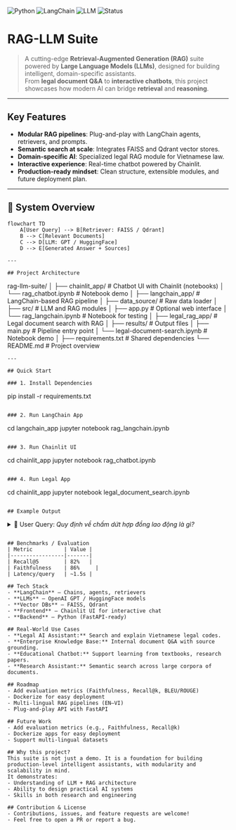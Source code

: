 ![Python](https://img.shields.io/badge/Python-3.10-blue?logo=python)
![LangChain](https://img.shields.io/badge/LangChain-0.2.5-green)
![LLM](https://img.shields.io/badge/LLM-OpenAI%2FHuggingFace-orange)
![Status](https://img.shields.io/badge/Status-Active-brightgreen)

# RAG-LLM Suite

> A cutting-edge **Retrieval-Augmented Generation (RAG)** suite powered by **Large Language Models (LLMs)**, designed for building intelligent, domain-specific assistants.  
> From **legal document Q&A** to **interactive chatbots**, this project showcases how modern AI can bridge **retrieval** and **reasoning**.

---

## Key Features
- **Modular RAG pipelines**: Plug-and-play with LangChain agents, retrievers, and prompts.  
- **Semantic search at scale**: Integrates FAISS and Qdrant vector stores.  
- **Domain-specific AI**: Specialized legal RAG module for Vietnamese law.  
- **Interactive experience**: Real-time chatbot powered by Chainlit.  
- **Production-ready mindset**: Clean structure, extensible modules, and future deployment plan.  

---

## 🔎 System Overview

```mermaid
flowchart TD
    A[User Query] --> B[Retriever: FAISS / Qdrant]
    B --> C[Relevant Documents]
    C --> D[LLM: GPT / HuggingFace]
    D --> E[Generated Answer + Sources]

---

## Project Architecture
```
rag-llm-suite/
│
├── chainlit_app/           # Chatbot UI with Chainlit (notebooks)
│   └── rag_chatbot.ipynb # Notebook demo
│
├── langchain_app/          # LangChain-based RAG pipeline
│   ├── data_source/        # Raw data loader
│   ├── src/                # LLM and RAG modules
│   ├── app.py              # Optional web interface
│   └── rag_langchain.ipynb # Notebook for testing
│
├── legal_rag_app/          # Legal document search with RAG
│   ├── results/            # Output files
│   ├── main.py             # Pipeline entry point
│   └── legal-document-search.ipynb  # Notebook demo
│
├── requirements.txt        # Shared dependencies
└── README.md               # Project overview
```
---

## Quick Start

### 1. Install Dependencies
```
pip install -r requirements.txt
```

### 2. Run LangChain App
```
cd langchain_app
jupyter notebook rag_langchain.ipynb
```

### 3. Run Chainlit UI
```
cd chainlit_app
jupyter notebook rag_chatbot.ipynb
```

### 4. Run Legal App
```
cd chainlit_app
jupyter notebook legal_document_search.ipynb
```

## Example Output
```
<details>
<summary>👤 User Query: <i>Quy định về chấm dứt hợp đồng lao động là gì?</i></summary>

**Context (from uploaded file):**  
Bộ luật Lao động 2019 – Điều 34: Hợp đồng lao động có thể chấm dứt khi hết hạn, khi hai bên đồng ý kết thúc trước thời hạn, hoặc khi người lao động đã đến tuổi nghỉ hưu theo quy định pháp luật. Ngoài ra còn một số trường hợp đặc biệt khác…  

**🤖 Chatbot Answer:**  
Theo Điều 34 Bộ luật Lao động 2019, hợp đồng lao động chấm dứt trong các trường hợp chính:  
- Hết hạn hợp đồng  
- Hai bên thỏa thuận chấm dứt  
- Người lao động đủ tuổi nghỉ hưu  

*(Source: legal_doc_2023.pdf)*
</details>

```

## Benchmarks / Evaluation
| Metric          | Value |
|-----------------|-------|
| Recall@5        | 82%   |
| Faithfulness    | 86%     |
| Latency/query   | ~1.5s |

## Tech Stack
- **LangChain** – Chains, agents, retrievers
- **LLMs** – OpenAI GPT / HuggingFace models
- **Vector DBs** – FAISS, Qdrant
- **Frontend** – Chainlit UI for interactive chat
- **Backend** – Python (FastAPI-ready)

## Real-World Use Cases
- **Legal AI Assistant:** Search and explain Vietnamese legal codes.
- **Enterprise Knowledge Base:** Internal document Q&A with source grounding.
- **Educational Chatbot:** Support learning from textbooks, research papers.
- **Research Assistant:** Semantic search across large corpora of documents.

## Roadmap
- Add evaluation metrics (Faithfulness, Recall@k, BLEU/ROUGE)
- Dockerize for easy deployment
- Multi-lingual RAG pipelines (EN–VI)
- Plug-and-play API with FastAPI

## Future Work
- Add evaluation metrics (e.g., Faithfulness, Recall@k)
- Dockerize apps for easy deployment
- Support multi-lingual datasets

## Why this project?
This suite is not just a demo. It is a foundation for building production-level intelligent assistants, with modularity and scalability in mind.
It demonstrates:
- Understanding of LLM + RAG architecture
- Ability to design practical AI systems
- Skills in both research and engineering

## Contribution & License
- Contributions, issues, and feature requests are welcome!  
- Feel free to open a PR or report a bug.